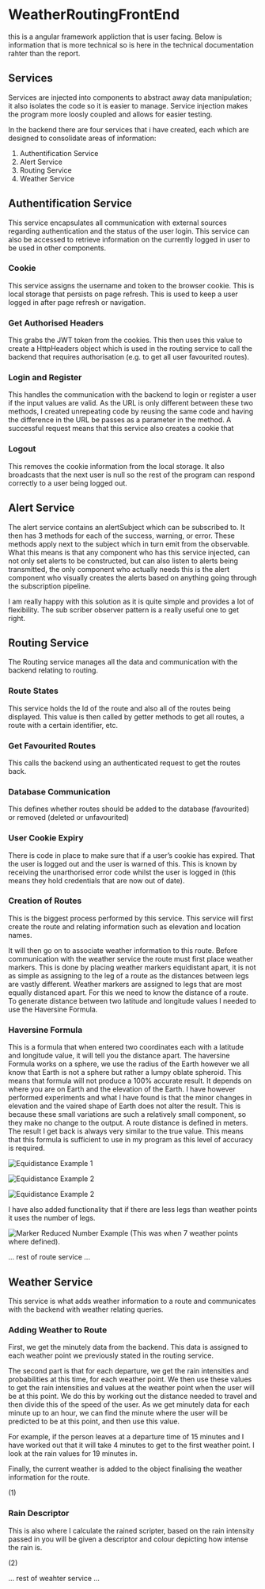# WeatherRoutingFrontEnd
this is a angular framework appliction that is user facing. Below is information that is more technical so is here in the technical documentation rahter than the report.

## Services
Services are injected into components to abstract away data manipulation; it also isolates the code so it is easier to manage. Service injection makes the program more loosly coupled and allows for easier testing.

In the backend there are four services that i have created, each which are designed to consolidate areas of information:
1. Authentification Service
2. Alert Service
3. Routing Service
4. Weather Service

## Authentification Service
This service encapsulates all communication with external sources regarding authentication and the status of the user login. This service can also be accessed to retrieve information on the currently logged in user to be used in other components.

### Cookie
This service assigns the username and token to the browser cookie. This is local storage that persists on page refresh. This is used to keep a user logged in after page refresh or navigation.

### Get Authorised Headers
This grabs the JWT token from the cookies. This then uses this value to create a HttpHeaders object which is used in the routing service to call the backend that requires authorisation (e.g. to get all user favourited routes).

### Login and Register
This handles the communication with the backend to login or register a user if the input values are valid. As the URL is only different between these two methods, I created unrepeating code by reusing the same code and having the difference in the URL be passes as a parameter in the method. A successful request means that this service also creates a cookie that 

### Logout
This removes the cookie information from the local storage. It also broadcasts that the next user is null so the rest of the program can respond correctly to a user being logged out.

## Alert Service
The alert service contains an alertSubject which can be subscribed to. It then has 3 methods for each of the success, warning, or error. These methods apply next to the subject which in turn emit from the observable. What this means is that any component who has this service injected, can not only set alerts to be constructed, but can also listen to alerts being transmitted, the only component  who actually needs this is the alert component who visually creates the alerts based on anything going through the subscription pipeline.

I am really happy with this solution as it is quite simple and provides a lot of flexibility. The sub scriber observer pattern is a really useful one to get right.

## Routing Service
The Routing service manages all the data and communication with the backend relating to routing.

### Route States
This service holds the Id of the route and also all of the routes being displayed. This value is then called by getter methods to get all routes, a route with a certain identifier, etc.

### Get Favourited Routes
This calls the backend using an authenticated request to get the routes back.

### Database Communication
This defines whether routes should be added to the database (favourited) or removed (deleted or unfavourited)

### User Cookie Expiry
There is code in place to make sure that if a user’s cookie has expired. That the user is logged out and the user is warned of this. This is known by receiving the unarthorised error code whilst the user is logged in (this means they hold credentials that are now out of date).

### Creation of Routes
This is the biggest process performed by this service. This service will first create the route and relating information such as elevation and location names.

It will then go on to associate weather information to this route. Before communication with the weather service the route must first place weather markers. This is done by placing weather markers equidistant apart, it is not as simple as assigning to the leg of a route as the distances between legs are vastly different. Weather markers are assigned to legs that are most equally distanced apart. For this we need to know the distance of a route. To generate distance between two latitude and longitude values I needed to use the Haversine Formula. 

### Haversine Formula
This is a formula that when entered two coordinates each with a latitude and longitude value, it will tell you the distance apart. The haversine Formula works on a sphere, we use the radius of the Earth however we all know that Earth is not a sphere but rather a lumpy oblate spheroid. This means that formula will not produce a 100% accurate result. It depends on where you are on Earth and the elevation of the Earth. I have however performed experiments and what I have found is that the minor changes in elevation and the vaired shape of Earth does not alter the result. This is because these small variations are such a relatively small component, so they make no change to the output. A route distance is defined in meters. The result I get back is always very similar to the true value. This means that this formula is sufficient to use in my program as this level of accuracy is required.

![Equidistance Example 1](readmeImages/EquidistantExample1.png)

![Equidistance Example 2](readmeImages/EquidistantExample2.png)

![Equidistance Example 2](readmeImages/EquidistantExample3.png)

I have also  added functionality that if there are less legs than weather points it uses the number of legs.

![Marker Reduced Number Example](readmeImages/markerReducedNum.png)
(This was when 7 weather points where defined).

... rest of route service ...

## Weather Service
This service is what adds weather information to a route and communicates with the backend with weather relating queries.

### Adding Weather to Route
First, we get the minutely data from the backend. This data is assigned to each weather point we previously stated in the routing service.

The second part is that for each departure, we get the rain intensities and probabilities at this time, for each weather point. We then use these values to get the rain intensities and values at the weather point when the user will be at this point. We do this by working out the distance needed to travel and then divide this of the speed of the user. As we get minutely data for each minute up to an hour, we can find the minute where the user will be predicted to be at this point, and then use this value. 

For example, if the person leaves at a departure time of 15 minutes and I have worked out that it will take 4 minutes to get to the first weather point. I look at the rain values for 19 minutes in. 

Finally, the current weather is added to the object finalising the weather information for the route.

(1)

### Rain Descriptor
This is also where I calculate the rained scripter, based on the rain intensity passed in you will be given a descriptor and colour depicting how intense the rain is.

(2)

... rest of weahter service ...




